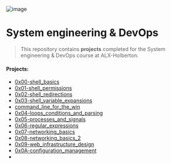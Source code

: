 ![image](https://user-images.githubusercontent.com/95341497/193243049-d33250fb-a9a4-4910-8b18-58fe86483428.png)


# System engineering & DevOps

> This repository contains **projects** completed for the System engineering & DevOps course at ALX-Holberton.

#### Projects:

* [0x00-shell_basics](https://github.com/jonyamagiri/alx-system_engineering-devops/tree/master/0x00-shell_basics)
* [0x01-shell_permissions](https://github.com/jonyamagiri/alx-system_engineering-devops/tree/master/0x01-shell_permissions)
* [0x02-shell_redirections](https://github.com/jonyamagiri/alx-system_engineering-devops/tree/master/0x02-shell_redirections)
* [0x03-shell_variable_expansions](https://github.com/jonyamagiri/alx-system_engineering-devops/tree/master/0x03-shell_variables_expansions)
* [command_line_for_the_win](https://github.com/jonyamagiri/alx-system_engineering-devops/tree/master/command_line_for_the_win)
* [0x04-loops_conditions_and_parsing](https://github.com/jonyamagiri/alx-system_engineering-devops/tree/master/0x04-loops_conditions_and_parsing)
* [0x05-processes_and_signals](https://github.com/jonyamagiri/alx-system_engineering-devops/tree/master/0x05-processes_and_signals)
* [0x06-regular_expressions](https://github.com/jonyamagiri/alx-system_engineering-devops/tree/master/0x06-regular_expressions)
* [0x07-networking_basics](https://github.com/jonyamagiri/alx-system_engineering-devops/tree/master/0x07-networking_basics)
* [0x08-networking_basics_2](https://github.com/jonyamagiri/alx-system_engineering-devops/tree/master/0x08-networking_basics_2)
* [0x09-web_infrastructure_design]()
* [0x0A-configuration_management]()
* []()







